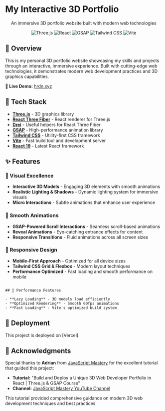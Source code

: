 # My Interactive 3D Portfolio

<div align="center">
  
  
  <p align="center">
    An immersive 3D portfolio website built with modern web technologies
  </p>
  
  <div align="center">
    <img src="https://img.shields.io/badge/-Three.js-black?style=for-the-badge&logo=three.js&logoColor=white" alt="Three.js" />
    <img src="https://img.shields.io/badge/-React-61DAFB?style=for-the-badge&logo=react&logoColor=black" alt="React" />
    <img src="https://img.shields.io/badge/-GSAP-88CE02?style=for-the-badge&logo=greensock&logoColor=white" alt="GSAP" />
    <img src="https://img.shields.io/badge/-Tailwind_CSS-38B2AC?style=for-the-badge&logo=tailwind-css&logoColor=white" alt="Tailwind CSS" />
    <img src="https://img.shields.io/badge/-Vite-646CFF?style=for-the-badge&logo=vite&logoColor=white" alt="Vite" />
  </div>
  
</div>

## 🌟 Overview

This is my personal 3D portfolio website showcasing my skills and projects through an interactive, immersive experience. Built with cutting-edge web technologies, it demonstrates modern web development practices and 3D graphics capabilities.

**🔗 Live Demo:** [hrdn.xyz](http://hrdn.xyz/)

## 🚀 Tech Stack

- **[Three.js](https://threejs.org/)** - 3D graphics library
- **[React Three Fiber](https://docs.pmnd.rs/react-three-fiber/getting-started/introduction)** - React renderer for Three.js
- **[Drei](https://github.com/pmndrs/drei)** - Useful helpers for React Three Fiber
- **[GSAP](https://greensock.com/gsap/)** - High-performance animation library
- **[Tailwind CSS](https://tailwindcss.com/)** - Utility-first CSS framework
- **[Vite](https://vitejs.dev/)** - Fast build tool and development server
- **[React 19](https://react.dev/)** - Latest React framework

## ✨ Features

### 🎨 Visual Excellence
- **Interactive 3D Models** - Engaging 3D elements with smooth animations
- **Realistic Lighting & Shadows** - Dynamic lighting system for immersive visuals
- **Micro Interactions** - Subtle animations that enhance user experience

### 🔄 Smooth Animations
- **GSAP-Powered Scroll Interactions** - Seamless scroll-based animations
- **Reveal Animations** - Eye-catching entrance effects for content
- **Responsive Transitions** - Fluid animations across all screen sizes

### 📱 Responsive Design
- **Mobile-First Approach** - Optimized for all device sizes
- **Tailwind CSS Grid & Flexbox** - Modern layout techniques
- **Performance Optimized** - Fast loading and smooth performance on mobile

```

## 🎯 Performance Features

- **Lazy Loading** - 3D models load efficiently
- **Optimized Rendering** - Smooth 60fps animations
- **Fast Loading** - Vite's optimized build system

```

## 🚀 Deployment

This project is deployed on [Vercel]. 



## 🙏 Acknowledgments

Special thanks to **Adrian** from [JavaScript Mastery](https://www.youtube.com/@javascriptmastery) for the excellent tutorial that guided this project:

- **Tutorial:** "Build and Deploy a Unique 3D Web Developer Portfolio in React | Three.js & GSAP Course"
- **Channel:** [JavaScript Mastery YouTube Channel](https://www.youtube.com/@javascriptmastery)

This tutorial provided comprehensive guidance on modern 3D web development techniques and best practices.
